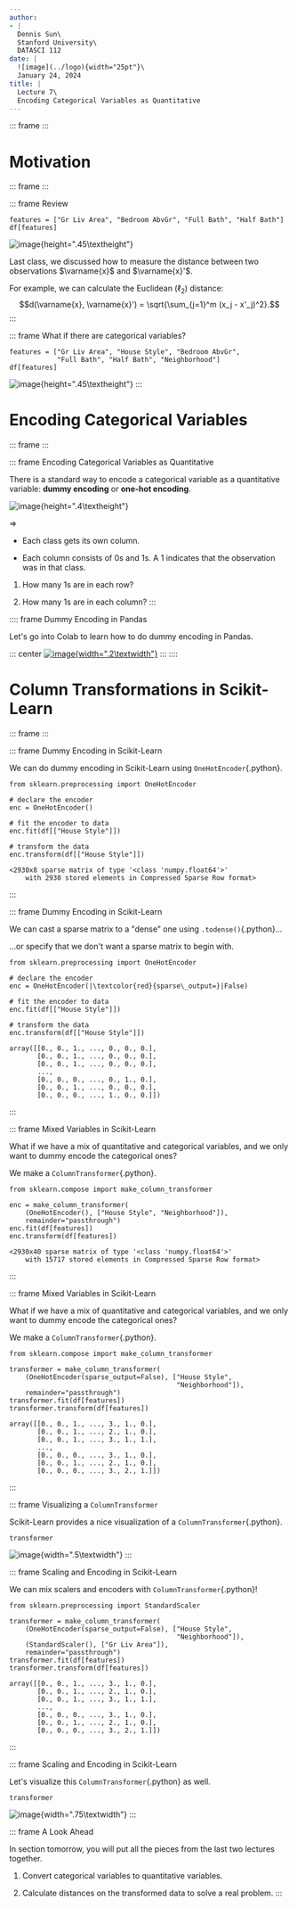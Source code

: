 ```yaml
---
author:
- |
  Dennis Sun\
  Stanford University\
  DATASCI 112
date: |
  ![image](../logo){width="25pt"}\
  January 24, 2024
title: |
  Lecture 7\
  Encoding Categorical Variables as Quantitative
---
```


::: frame
:::

# Motivation

::: frame
:::

::: frame
Review

``` {.python bgcolor="gray" fontsize="\\scriptsize"}
features = ["Gr Liv Area", "Bedroom AbvGr", "Full Bath", "Half Bath"]
df[features]
```

![image](quant){height=".45\\textheight"}

Last class, we discussed how to measure the distance between two
observations $\varname{x}$ and $\varname{x}'$.

For example, we can calculate the Euclidean ($\ell_2$) distance:
$$d(\varname{x}, \varname{x}') = \sqrt{\sum_{j=1}^m (x_j - x'_j)^2}.$$
:::

::: frame
What if there are categorical variables?

``` {.python bgcolor="gray" fontsize="\\scriptsize"}
features = ["Gr Liv Area", "House Style", "Bedroom AbvGr", 
            "Full Bath", "Half Bath", "Neighborhood"]
df[features]
```

![image](mixed){height=".45\\textheight"}
:::

# Encoding Categorical Variables

::: frame
:::

::: frame
Encoding Categorical Variables as Quantitative

There is a standard way to encode a categorical variable as a
quantitative variable: **dummy encoding** or **one-hot encoding**.

![image](house_style){height=".4\\textheight"}

$\Longrightarrow$

-   Each class gets its own column.

-   Each column consists of $0$s and $1$s. A $1$ indicates that the
    observation was in that class.

1.  How many $1$s are in each row?

2.  How many $1$s are in each column?
:::

:::: frame
Dummy Encoding in Pandas

Let's go into Colab to learn how to do dummy encoding in Pandas.

::: center
[![image](../colab){width=".2\\textwidth"}](https://colab.research.google.com/drive/1giD3dk69A5jtERH2W5ciKNIrrt3ypbJQ#scrollTo=wngbzzaO0D32&line=1&uniqifier=1)
:::
::::

# Column Transformations in Scikit-Learn

::: frame
:::

::: frame
Dummy Encoding in Scikit-Learn

We can do dummy encoding in Scikit-Learn using `OneHotEncoder`{.python}.

``` {.python bgcolor="gray"}
from sklearn.preprocessing import OneHotEncoder

# declare the encoder
enc = OneHotEncoder()

# fit the encoder to data
enc.fit(df[["House Style"]])

# transform the data
enc.transform(df[["House Style"]])
```

    <2930x8 sparse matrix of type '<class 'numpy.float64'>'
        with 2930 stored elements in Compressed Sparse Row format>
:::

::: frame
Dummy Encoding in Scikit-Learn

We can cast a sparse matrix to a "dense" one using
`.todense()`{.python}\...

\...or specify that we don't want a sparse matrix to begin with.

``` {.python bgcolor="gray" escapeinside="||"}
from sklearn.preprocessing import OneHotEncoder

# declare the encoder
enc = OneHotEncoder(|\textcolor{red}{sparse\_output=}|False)

# fit the encoder to data
enc.fit(df[["House Style"]])

# transform the data
enc.transform(df[["House Style"]])
```

``` {fontsize="\\scriptsize"}
array([[0., 0., 1., ..., 0., 0., 0.],
       [0., 0., 1., ..., 0., 0., 0.],
       [0., 0., 1., ..., 0., 0., 0.],
       ...,
       [0., 0., 0., ..., 0., 1., 0.],
       [0., 0., 1., ..., 0., 0., 0.],
       [0., 0., 0., ..., 1., 0., 0.]])
```
:::

::: frame
Mixed Variables in Scikit-Learn

What if we have a mix of quantitative and categorical variables, and we
only want to dummy encode the categorical ones?

We make a `ColumnTransformer`{.python}.

``` {.python bgcolor="gray"}
from sklearn.compose import make_column_transformer

enc = make_column_transformer(
    (OneHotEncoder(), ["House Style", "Neighborhood"]),
    remainder="passthrough")
enc.fit(df[features])
enc.transform(df[features])
```

    <2930x40 sparse matrix of type '<class 'numpy.float64'>'
        with 15717 stored elements in Compressed Sparse Row format>
:::

::: frame
Mixed Variables in Scikit-Learn

What if we have a mix of quantitative and categorical variables, and we
only want to dummy encode the categorical ones?

We make a `ColumnTransformer`{.python}.

``` {.python bgcolor="gray" escapeinside="||"}
from sklearn.compose import make_column_transformer

transformer = make_column_transformer(
    (OneHotEncoder(sparse_output=False), ["House Style",
                                          "Neighborhood"]),
    remainder="passthrough")
transformer.fit(df[features])
transformer.transform(df[features])
```

    array([[0., 0., 1., ..., 3., 1., 0.],
           [0., 0., 1., ..., 2., 1., 0.],
           [0., 0., 1., ..., 3., 1., 1.],
           ...,
           [0., 0., 0., ..., 3., 1., 0.],
           [0., 0., 1., ..., 2., 1., 0.],
           [0., 0., 0., ..., 3., 2., 1.]])
:::

::: frame
Visualizing a `ColumnTransformer`

Scikit-Learn provides a nice visualization of a
`ColumnTransformer`{.python}.

``` {.python bgcolor="gray" escapeinside="||"}
transformer
```

![image](transformer1){width=".5\\textwidth"}
:::

::: frame
Scaling and Encoding in Scikit-Learn

We can mix scalers and encoders with `ColumnTransformer`{.python}!

``` {.python bgcolor="gray"}
from sklearn.preprocessing import StandardScaler

transformer = make_column_transformer(
    (OneHotEncoder(sparse_output=False), ["House Style",
                                          "Neighborhood"]),
    (StandardScaler(), ["Gr Liv Area"]),
    remainder="passthrough")
transformer.fit(df[features])
transformer.transform(df[features])
```

    array([[0., 0., 1., ..., 3., 1., 0.],
           [0., 0., 1., ..., 2., 1., 0.],
           [0., 0., 1., ..., 3., 1., 1.],
           ...,
           [0., 0., 0., ..., 3., 1., 0.],
           [0., 0., 1., ..., 2., 1., 0.],
           [0., 0., 0., ..., 3., 2., 1.]])
:::

::: frame
Scaling and Encoding in Scikit-Learn

Let's visualize this `ColumnTransformer`{.python} as well.

``` {.python bgcolor="gray" escapeinside="||"}
transformer
```

![image](transformer2){width=".75\\textwidth"}
:::

::: frame
A Look Ahead

In section tomorrow, you will put all the pieces from the last two
lectures together.

1.  Convert categorical variables to quantitative variables.

2.  Calculate distances on the transformed data to solve a real problem.
:::
